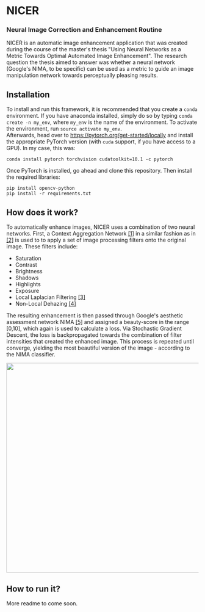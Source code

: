 # NICER 
### Neural Image Correction and Enhancement Routine

NICER is an automatic image enhancement application that was created during the course of the master's thesis 
"Using Neural Networks as a Metric Towards Optimal Automated Image Enhancement". The research question 
the thesis aimed to answer was whether a neural network (Google's NIMA, to be specific) can be used as a metric to guide an image 
manipulation network towards perceptually pleasing results.  


## Installation

To install and run this framework, it is recommended that you create a `conda` environment. If you have anaconda installed, simply do so by typing
`conda create -n my_env`, where `my_env` is the name of the environment. To activate the environment, run 
`source activate my_env`.  
Afterwards, head over to https://pytorch.org/get-started/locally and install the appropriate PyTorch version (with `cuda`
support, if you have access to a GPU). In my case, this was: 

`conda install pytorch torchvision cudatoolkit=10.1 -c pytorch`

Once PyTorch is installed, go ahead and clone this repository. Then install the required libraries:

`pip install opencv-python` \
`pip install -r requirements.txt`


## How does it work? 

To automatically enhance images, NICER uses a combination of two neural networks. First, a Context Aggregation Network [[1]](https://arxiv.org/pdf/1511.07122.pdf)
in a similar fashion as in [[2]](http://openaccess.thecvf.com/content_ICCV_2017/papers/Chen_Fast_Image_Processing_ICCV_2017_paper.pdf) 
is used to to apply a set of image processing filters onto the original image. These filters include: 
* Saturation 
* Contrast 
* Brightness
* Shadows
* Highlights
* Exposure
* Local Laplacian Filtering [[3]](http://people.csail.mit.edu/hasinoff/pubs/ParisEtAl11-lapfilters-lowres.pdf)
* Non-Local Dehazing [[4]](http://openaccess.thecvf.com/content_cvpr_2016/papers/Berman_Non-Local_Image_Dehazing_CVPR_2016_paper.pdf)

The resulting enhancement is then passed through Google's aesthetic assessment network NIMA [[5]](https://arxiv.org/abs/1709.05424)
and assigned a beauty-score in the range [0,10], which again is used to calculate a loss. Via Stochastic Gradient Descent, 
the loss is backpropagated towards the combination of filter intensities that created the enhanced image. This process is 
repeated until converge, yielding the most beautiful version of the image - according to the NIMA classifier.  


<p align="center">
    <img src="https://github.com/mr-Mojo/NICER/blob/master/imgs/pipeline_full.png" width="700" height="550">
</p>

## How to run it? 
More readme to come soon. 
